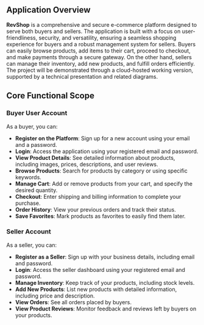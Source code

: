 ## Application Overview

**RevShop** is a comprehensive and secure e-commerce platform designed to serve both buyers and sellers. The application is built with a focus on user-friendliness, security, and versatility, ensuring a seamless shopping experience for buyers and a robust management system for sellers. Buyers can easily browse products, add items to their cart, proceed to checkout, and make payments through a secure gateway. On the other hand, sellers can manage their inventory, add new products, and fulfill orders efficiently. The project will be demonstrated through a cloud-hosted working version, supported by a technical presentation and related diagrams.

## Core Functional Scope

### Buyer User Account

As a buyer, you can:

- **Register on the Platform**: Sign up for a new account using your email and a password.
- **Login**: Access the application using your registered email and password.
- **View Product Details**: See detailed information about products, including images, prices, descriptions, and user reviews.
- **Browse Products**: Search for products by category or using specific keywords.
- **Manage Cart**: Add or remove products from your cart, and specify the desired quantity.
- **Checkout**: Enter shipping and billing information to complete your purchase.
- **Order History**: View your previous orders and track their status.
- **Save Favorites**: Mark products as favorites to easily find them later.

### Seller Account

As a seller, you can:

- **Register as a Seller**: Sign up with your business details, including email and password.
- **Login**: Access the seller dashboard using your registered email and password.
- **Manage Inventory**: Keep track of your products, including stock levels.
- **Add New Products**: List new products with detailed information, including price and description.
- **View Orders**: See all orders placed by buyers.
- **View Product Reviews**: Monitor feedback and reviews left by buyers on your products.

